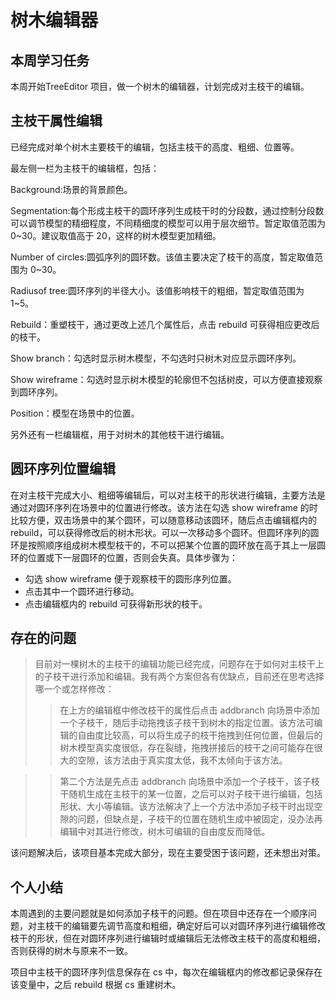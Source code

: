 # 树木编辑器
## 本周学习任务
本周开始TreeEditor 项目，做一个树木的编辑器，计划完成对主枝干的编辑。

## 主枝干属性编辑
已经完成对单个树木主要枝干的编辑，包括主枝干的高度、粗细、位置等。

最左侧一栏为主枝干的编辑框，包括：

Background:场景的背景颜色。

Segmentation:每个形成主枝干的圆环序列生成枝干时的分段数，通过控制分段数可以调节模型的精细程度，不同精细度的模型可以用于层次细节。暂定取值范围为 0~30。建议取值高于 20，这样的树木模型更加精细。

Number of circles:圆弧序列的圆环数。该值主要决定了枝干的高度，暂定取值范围为 0~30。

Radiusof tree:圆环序列的半径大小。该值影响枝干的粗细，暂定取值范围为 1~5。

Rebuild：重塑枝干，通过更改上述几个属性后，点击 rebuild 可获得相应更改后的枝干。

Show branch：勾选时显示树木模型，不勾选时只树木对应显示圆环序列。

Show wireframe：勾选时显示树木模型的轮廓但不包括树皮，可以方便直接观察到圆环序列。

Position：模型在场景中的位置。

另外还有一栏编辑框，用于对树木的其他枝干进行编辑。

## 圆环序列位置编辑
在对主枝干完成大小、粗细等编辑后，可以对主枝干的形状进行编辑，主要方法是通过对圆环序列在场景中的位置进行修改。该方法在勾选 show wireframe 的时比较方便，双击场景中的某个圆环，可以随意移动该圆环，随后点击编辑框内的 rebuild，可以获得修改后的树木形状。可以一次移动多个圆环。但圆环序列的圆环是按照顺序组成树木模型枝干的，不可以把某个位置的圆环放在高于其上一层圆环的位置或下一层圆环的位置，否则会失真。具体步骤为：
* 勾选 show wireframe 便于观察枝干的圆形序列位置。
* 点击其中一个圆环进行移动。
* 点击编辑框内的 rebuild 可获得新形状的枝干。

## 存在的问题

>目前对一棵树木的主枝干的编辑功能已经完成，问题存在于如何对主枝干上的子枝干进行添加和编辑。我有两个方案但各有优缺点，目前还在思考选择哪一个或怎样修改：
>>在上方的编辑框中修改枝干的属性后点击 addbranch 向场景中添加一个子枝干，随后手动拖拽该子枝干到树木的指定位置。该方法可编辑的自由度比较高，可以将生成子的枝干拖拽到任何位置，但最后的树木模型真实度很低，存在裂缝，拖拽拼接后的枝干之间可能存在很大的空隙，该方法由于真实度太低，我不太倾向于该方法。

>>第二个方法是先点击 addbranch 向场景中添加一个子枝干，该子枝干随机生成在主枝干的某一位置，之后可以对子枝干进行编辑，包括形状、大小等编辑。该方法解决了上一个方法中添加子枝干时出现空隙的问题，但缺点是，子枝干的位置在随机生成中被固定，没办法再编辑中对其进行修改，树木可编辑的自由度反而降低。

该问题解决后，该项目基本完成大部分，现在主要受困于该问题，还未想出对策。

## 个人小结

本周遇到的主要问题就是如何添加子枝干的问题。但在项目中还存在一个顺序问题，对主枝干的编辑要先调节高度和粗细，确定好后可以对圆环序列进行编辑修改枝干的形状，但在对圆环序列进行编辑时或编辑后无法修改主枝干的高度和粗细，否则获得的树木与原来不一致。

项目中主枝干的圆环序列信息保存在 cs 中，每次在编辑框内的修改都记录保存在该变量中，之后 rebuild 根据 cs 重建树木。
